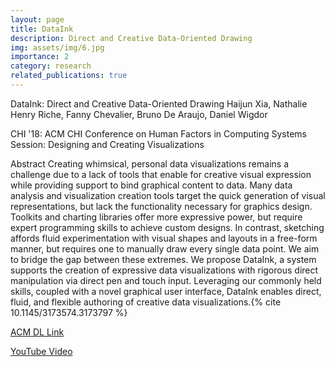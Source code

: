```yaml
---
layout: page
title: DataInk
description: Direct and Creative Data-Oriented Drawing
img: assets/img/6.jpg
importance: 2
category: research
related_publications: true
---
```


DataInk: Direct and Creative Data-Oriented Drawing
Haijun Xia, Nathalie Henry Riche, Fanny Chevalier, Bruno De Araujo, Daniel Wigdor

CHI '18: ACM CHI Conference on Human Factors in Computing Systems
Session: Designing and Creating Visualizations

Abstract
Creating whimsical, personal data visualizations remains a challenge due to a lack of tools that enable for creative visual expression while providing support to bind graphical content to data. Many data analysis and visualization creation tools target the quick generation of visual representations, but lack the functionality necessary for graphics design. Toolkits and charting libraries offer more expressive power, but require expert programming skills to achieve custom designs. In contrast, sketching affords fluid experimentation with visual shapes and layouts in a free-form manner, but requires one to manually draw every single data point. We aim to bridge the gap between these extremes. We propose DataInk, a system supports the creation of expressive data visualizations with rigorous direct manipulation via direct pen and touch input. Leveraging our commonly held skills, coupled with a novel graphical user interface, DataInk  enables direct, fluid, and flexible authoring of creative data visualizations.{% cite 10.1145/3173574.3173797 %}

<a href="https://doi.org/10.1145/3173574.3173797">ACM DL Link</a>

<a href="https://www.youtube.com/watch?v=QNVNYmmjb-E">YouTube Video</a>
